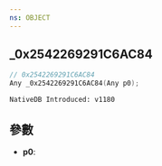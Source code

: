 ```yaml
---
ns: OBJECT
---
```

## _0x2542269291C6AC84

```c
// 0x2542269291C6AC84
Any _0x2542269291C6AC84(Any p0);
```

```
NativeDB Introduced: v1180
```

## 參數
* **p0**:
